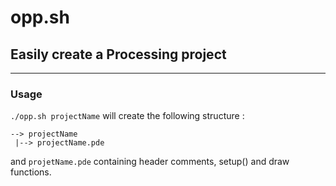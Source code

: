 # opp.sh
## Easily create a Processing project
---

### Usage
```./opp.sh projectName```
will create the following structure :
```
--> projectName
 |--> projectName.pde
```
and `projetName.pde` containing header comments, setup() and draw functions.